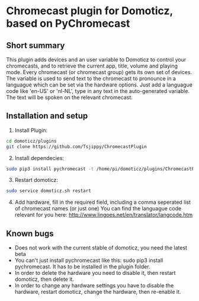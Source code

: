 Chromecast plugin for Domoticz, based on PyChromecast
============================================


Short summary
-------------
This plugin adds devices and an user variable to Domoticz to control your chromecasts, and to retrieve the current app, title, volume and playing mode.
Every chromecast (or chromecast group) gets its own set of devices.
The variable is used to send text to the chromecast to pronounce in a languague which can be set via the hardware options.
Just add a languague code like 'en-US' or 'nl-NL', type in any text in the auto-generated variable. The text will be spoken on the relevant chromecast.

Installation and setup
----------------------
1)  Install Plugin: 
```bash
cd domoticz/plugins
git clone https://github.com/Tsjippy/ChromecastPlugin
```
2) Install dependecies: 
```bash
sudo pip3 install pychromecast -t /home/pi/domoticz/plugins/ChromecastPlugin
```
3) Restart domoticz: 
```bash
sudo service domoticz.sh restart
```
4) Add hardware, fill in the required field, including a comma seperated list of chromecast names (or just one)
You can find the languague code relevant for you here: http://www.lingoes.net/en/translator/langcode.htm


Known bugs
----------
* Does not work with the current stable of domoticz, you need the latest beta
* You can't just install pychromecast like this: sudo pip3 install pychromecast. It has to be installed in the plugin folder.
* In order to delete the hardware you need to disable it, then restart domoticz, then delete it.
* In order to change any hardware settings you have to disable the hardware, restart domoticz, change the hardware, then re-enable it.
